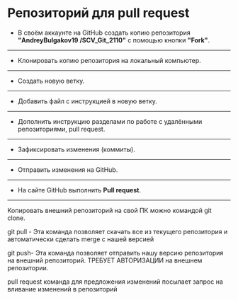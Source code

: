 # Репозиторий для **pull request**
* В своём аккаунте на GitHub создать копию репозитория **"AndreyBulgakov19
/SCV_Git_2110"** с помощью кнопки **"Fork"**.
---
* Клонировать копию репозитория на локальный компьютер.
---
* Создать новую ветку.
---
* Добавить файл с инструкцией в новую ветку.
---
* Дополнить инструкцию разделами по работе с удалёнными репозиториями, pull request.
---
* Зафиксировать изменения (коммиты).
---
* Отправить изменения на GitHub.
---
* На сайте GitHub выполнить **Pull request**.
---
Копировать внешний репозиторий на свой ПК можно командой git clone.

 git pull - Эта команда позволяет скачать все из текущего репозитория и 
автоматически сделать merge с нашей версией

git push- Эта команда позволяет отправить нашу версию репозитория на 
внешний репозиторий. ТРЕБУЕТ АВТОРИЗАЦИИ на внешнем репозитории.

pull request команда для предложения изменений посылает запрос на 
вливание изменений в репозиторий